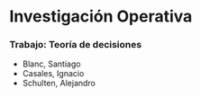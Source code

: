 # Investigación Operativa

### Trabajo: Teoría de decisiones

- Blanc, Santiago 
- Casales, Ignacio
- Schulten, Alejandro
